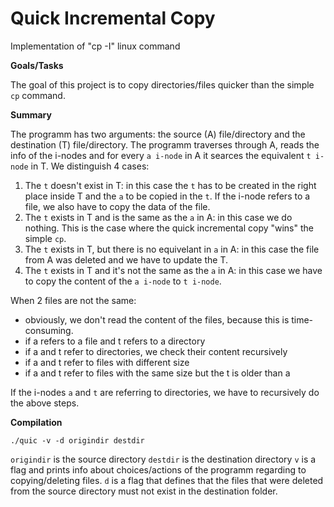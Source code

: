 # Quick Incremental Copy
Implementation of "cp -I" linux command

**Goals/Tasks**

The goal of this project is to copy directories/files quicker than the simple `cp` command. 

**Summary**

The programm has two arguments: the source (A) file/directory and the destination (T) file/directory. The programm traverses through A, reads the info of the i-nodes and for every `a i-node` in A it searces the equivalent `t i-node` in T.
We distinguish 4 cases: 
1. The `t` doesn't exist in T: in this case the `t` has to be created in the right place inside T and the `a` to be copied in the `t`. If the i-node refers to a file, we also have to copy the data of the file. 
2. The `t` exists in T and is the same as the `a` in A: in this case we do nothing. This is the case where the quick incremental copy "wins" the simple `cp`.
3. The `t` exists in T, but there is no equivelant in `a` in A: in this case the file from A was deleted and we have to update the T. 
4. The `t` exists in T and it's not the same as the `a` in A: in this case we have to copy the content of the `a i-node` to `t i-node`.

  When 2 files are not the same:
  - obviously, we don't read the content of the files, because this is time-consuming.
  - if a refers to a file and t refers to a directory
  - if a and t refer to directories, we check their content recursively
  - if a and t refer to files with different size
  - if a and t refer to files with the same size but the t is older than a 
  
If the i-nodes `a` and `t` are referring to directories, we have to recursively do the above steps.

**Compilation**

`./quic -v -d origindir destdir`

`origindir` is the source directory
`destdir` is the destination directory
`v` is a flag and prints info about choices/actions of the programm regarding to copying/deleting files.
`d` is a flag that defines that the files that were deleted from the source directory must not exist in the destination folder.
